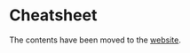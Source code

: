 # Cheatsheet

The contents have been moved to the [website](https://www.techinterviewhandbook.org/cheatsheet).

<!-- TODO: Remove in future -->
